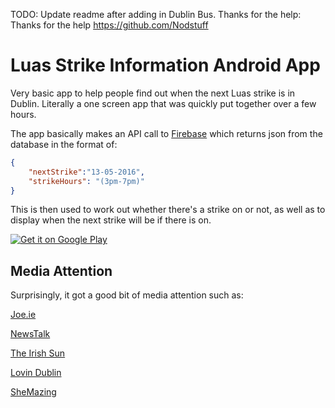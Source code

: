 TODO: Update readme after adding in Dublin Bus. Thanks for the help: Thanks for the help https://github.com/Nodstuff

# Luas Strike Information Android App

Very basic app to help people find out when the next Luas strike is in Dublin. Literally a one screen app that was quickly put together over a few hours.

The app basically makes an API call to [Firebase](https://www.firebase.com/) which returns json from the database in the format of:

```json
{
    "nextStrike":"13-05-2016",
    "strikeHours": "(3pm-7pm)"
}
```

This is then used to work out whether there's a strike on or not, as well as to display when the next strike will be if there is on.

<a href="https://play.google.com/store/apps/details?id=com.jamiefarrelly.striketracker&hl=en">
<img alt="Get it on Google Play" src="http://steverichey.github.io/google-play-badge-svg/img/en_get.svg" />
</a>

## Media Attention

Surprisingly, it got a good bit of media attention such as:

[Joe.ie](http://www.joe.ie/start-ups/this-new-app-will-help-you-keep-track-of-the-luas-strikes/544237)

[NewsTalk](http://www.newstalk.com/reader/47.301/72635/0/)

[The Irish Sun](http://www.thesun.ie/irishsol/homepage/news/7149265/Luas-launch-app-to-warn-commuters-of-upcoming-strikes.html)

[Lovin Dublin](https://lovin.ie/cities/dublin/caught-out-by-luas-strikes-this-app-tell-alert-you-when-they-are-happening)

[SheMazing](http://www.shemazing.net/this-luas-strike-info-app-is-going-to-save-you-a-lot-of-effort-this-week/)
